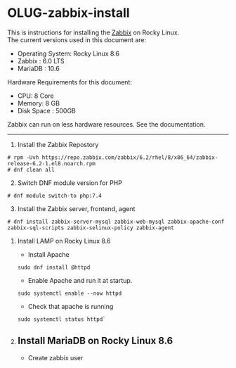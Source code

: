 # OLUG-zabbix-install

This is instructions for installing the [Zabbix](https://www.zabbix.com) on Rocky Linux.  
The current versions used in this document are:
 - Operating System:  Rocky Linux 8.6
 - Zabbix 	   :  6.0 LTS
 - MariaDB         :  10.6

Hardware Requirements for this document:
 - CPU: 8 Core
 - Memory: 8 GB
 - Disk Space : 500GB

Zabbix can run on less hardware resources.  See the documentation. 

---
1. Install the Zabbix Repostory
```
# rpm -Uvh https://repo.zabbix.com/zabbix/6.2/rhel/8/x86_64/zabbix-release-6.2-1.el8.noarch.rpm
# dnf clean all
```
2. Switch DNF module version for PHP
```
# dnf module switch-to php:7.4
```
3. Install the Zabbix server, frontend, agent
```
# dnf install zabbix-server-mysql zabbix-web-mysql zabbix-apache-conf zabbix-sql-scripts zabbix-selinux-policy zabbix-agent
```

 1. Install LAMP on Rocky Linux 8.6
    - Install Apache
    ```
    sudo dnf install @httpd
    ```
    
    - Enable Apache and run it at startup. 
    ```
    sudo systemctl enable --now httpd
    ```
    
    - Check that apache is running
    ```
    sudo systemctl status httpd`
    ```
2.  Install MariaDB on Rocky Linux 8.6
    -
      
    
      - Create zabbix user
    
   

